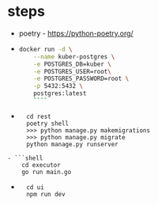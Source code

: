 # steps

- poetry - https://python-poetry.org/

- `````bash
  docker run -d \
      --name kuber-postgres \
      -e POSTGRES_DB=kuber \
      -e POSTGRES_USER=root\
      -e POSTGRES_PASSWORD=root \
      -p 5432:5432 \
      postgres:latest
      ````
  `````
- ```shell
    cd rest
    poetry shell
    >>> python manage.py makemigrations
    >>> python manage.py migrate
    python manage.py runserver
  ```

````
- ```shell
    cd executor
    go run main.go
````

- ```shell
    cd ui
    npm run dev
  ```

```

```

